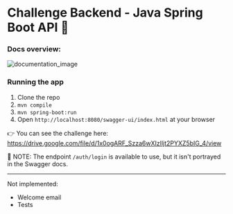 # Challenge Backend - Java Spring Boot API 🚀

### Docs overview:
![documentation_image](/misc/screenrecord.gif)

### Running the app
1. Clone the repo
2. `mvn compile`
3. `mvn spring-boot:run`
4. Open `http://localhost:8080/swagger-ui/index.html` at your browser

👉 You can see the challenge here: https://drive.google.com/file/d/1x0ogARF_Szza6wXIzIljt2PYXZ5bIG_4/view

🔧 NOTE: The endpoint `/auth/login` is available to use, but it isn't portrayed in the Swagger docs.

---

Not implemented:
- Welcome email
- Tests
